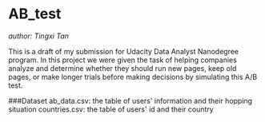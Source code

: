 # AB_test

*author: Tingxi Tan*

This is a draft of my submission for Udacity Data Analyst Nanodegree program. In this project we were given the task of helping companies analyze and determine whether they should run new pages, keep old pages, or make longer trials before making decisions by simulating this A/B test.

###Dataset
ab_data.csv: the table of users' information and their hopping situation
countries.csv: the table of users' id and their country
